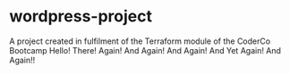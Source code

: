 # wordpress-project
A project created in fulfilment of the Terraform module of the CoderCo Bootcamp
Hello!
There!
Again!
And Again!
And Again!
And Yet Again!
And Again!!
